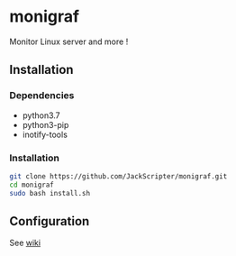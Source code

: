 # monigraf
Monitor Linux server and more !

## Installation
### Dependencies
* python3.7
* python3-pip
* inotify-tools

### Installation
```bash
git clone https://github.com/JackScripter/monigraf.git
cd monigraf
sudo bash install.sh
```
## Configuration
See [wiki](https://github.com/JackScripter/monigraf/wiki)
